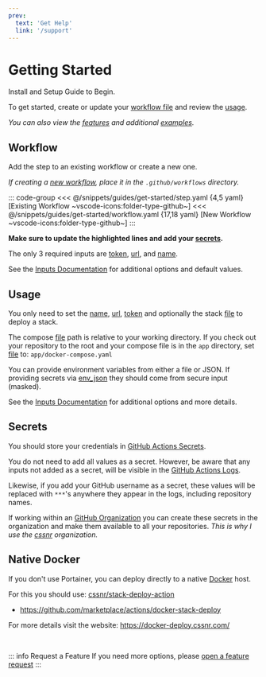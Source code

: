 ```yaml
---
prev:
  text: 'Get Help'
  link: '/support'
---
```


# Getting Started

<span class="search-keywords">Install and Setup Guide to Begin.</span>

To get started, create or update your [workflow file](#workflow) and review the [usage](#usage).

_You can also view the [features](features.md) and additional [examples](examples.md)._

## Workflow

Add the step to an existing workflow or create a new one.

_If creating a [new workflow](https://docs.github.com/en/actions/concepts/workflows-and-actions/workflows#about-workflows), place it in the `.github/workflows` directory._

::: code-group
<<< @/snippets/guides/get-started/step.yaml {4,5 yaml} [Existing Workflow ~vscode-icons:folder-type-github~]
<<< @/snippets/guides/get-started/workflow.yaml {17,18 yaml} [New Workflow ~vscode-icons:folder-type-github~]
:::

**Make sure to update the highlighted lines and add your [secrets](#secrets).**

The only 3 required inputs are [token](../docs/inputs.md#token), [url](../docs/inputs.md#url), and [name](../docs/inputs.md#name).

See the [Inputs Documentation](../docs/inputs.md) for additional options and default values.

## Usage

You only need to set the [name](../docs/inputs.md#name), [url](../docs/inputs.md#url), [token](../docs/inputs.md#token) and optionally the stack [file](../docs/inputs.md#file) to deploy a stack.

The compose [file](../docs/inputs.md#file) path is relative to your working directory.
If you check out your repository to the root and your compose file is in the `app` directory, set [file](../docs/inputs.md#file) to: `app/docker-compose.yaml`

You can provide environment variables from either a file or JSON.
If providing secrets via [env_json](../docs/inputs.md#env_json) they should come from secure input (masked).

See the [Inputs Documentation](../docs/inputs.md) for additional options and more details.

## Secrets

You should store your credentials in [GitHub Actions Secrets](https://docs.github.com/en/actions/how-tos/write-workflows/choose-what-workflows-do/use-secrets).

You do not need to add all values as a secret. However, be aware that any inputs not added as a secret,
will be visible in the [GitHub Actions Logs](https://docs.github.com/en/actions/how-tos/monitor-workflows/use-workflow-run-logs).

Likewise, if you add your GitHub username as a secret,
these values will be replaced with `***`'s anywhere they appear in the logs, including repository names.

If working within an [GitHub Organization](https://docs.github.com/en/organizations/collaborating-with-groups-in-organizations/about-organizations)
you can create these secrets in the organization and make them available to all your repositories.
_This is why I use the [cssnr](https://github.com/cssnr) organization._

## Native Docker

If you don't use Portainer, you can deploy directly to a native [Docker](https://docs.docker.com/) host.

For this you should use: [cssnr/stack-deploy-action](https://github.com/cssnr/stack-deploy-action)

- https://github.com/marketplace/actions/docker-stack-deploy

For more details visit the website: https://docker-deploy.cssnr.com/

&nbsp;

::: info Request a Feature
If you need more options, please [open a feature request](https://github.com/cssnr/portainer-stack-deploy-action/discussions/categories/feature-requests)
:::
